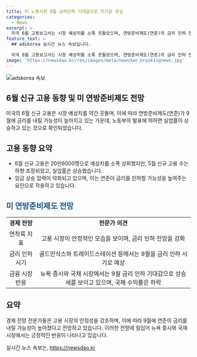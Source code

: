 ```yaml
---
title: 미 노동시장 9월 금리인하 기대감으로 뜨거운 관심
categories:
  - News
excerpt: >
  미국 6월 고용보고서는 시장 예상치를 소폭 웃돌았으며, 연방준비제도(연준)의 금리 인하 전망을 더욱 강화시켰다. 실업률은 4.1%로 상승하고, 신규 고용은 20만6000명을 기록했지만, 이는 5월 신규 취업자 수와 비교하면 적었다. 이에 따라 일부 경제전문가는 이를 연착륙 지표로 평가하며, 연준이 9월에 금리를 내릴 가능성이 높아졌다고 밝혔다. 이에 따라 뉴욕 증시는 9월 금리 인하에 대한 기대감으로 상승세를 보였다.
feature_text: >
  ## adskorea 실시간 뉴스 속보입니다.

  미국 6월 고용보고서는 시장 예상치를 소폭 웃돌았으며, 연방준비제도(연준)의 금리 인하 전망을 더욱 강화시켰다. 실업률은 4.1%로 상승하고, 신규 고용은 20만6000명을 기록했지만, 이는 5월 신규 취업자 수와 비교하면 적었다. 이에 따라 일부 경제전문가는 이를 연착륙 지표로 평가하며, 연준이 9월에 금리를 내릴 가능성이 높아졌다고 밝혔다. 이에 따라 뉴욕 증시는 9월 금리 인하에 대한 기대감으로 상승세를 보였다.
image: 'https://newsdao.kr/res/images/meta/newsdao_breakingnews.jpg'
---
```


<p><img src="https://newsdao.kr/res/images/meta/newsdao_breakingnews.jpg" alt="adskorea 속보" /></p>

<h2 data-ke-size="size26">6월 신규 고용 동향 및 미 연방준비제도 전망</h2>

<p data-ke-size="size16">미국의 6월 신규 고용은 시장 예상치를 약간 웃돌며, 이에 따라 연방준비제도(연준)가 9월에 금리를 내릴 가능성이 높아지고 있는 가운데, 노동부의 발표에 의하면 실업률이 상승하고 있는 것으로 확인되었습니다.</p>

<h2 data-ke-size="size26"><b>고용 동향 요약</b></h2>

<ul>
<li>6월 신규 고용은 20만6000명으로 예상치를 소폭 상회했지만, 5월 신규 고용 수는 하향 조정되었고, 실업률은 상승했습니다.</li>
<li>임금 상승 압력이 약화되고 있으며, 이는 연준이 금리를 인하할 가능성을 높여주는 요인으로 작용하고 있습니다.</li>
</ul>

<h2 data-ke-size="size26"><span style="color: #1a5490;">미 연방준비제도 전망</span></h2>

<table>
<tr>
<td style="text-align: center; height: 17px;"><b>경제 전망</b></td>
<td style="text-align: center; height: 17px;"><b>전문가 의견</b></td>
</tr>
<tr>
<td style="text-align: center; height: 17px;">연착륙 지표</td>
<td style="text-align: center; height: 17px;">고용 시장이 안정적인 모습을 보이며, 금리 인하 전망을 강화</td>
</tr>
<tr>
<td style="text-align: center; height: 17px;">금리 인하 시기</td>
<td style="text-align: center; height: 17px;">골드만삭스와 트레이드스테이션 등에서는 9월을 금리 인하 시기로 예상</td>
</tr>
<tr>
<td style="text-align: center; height: 17px;">금융 시장 반응</td>
<td style="text-align: center; height: 17px;">뉴욕 증시와 국채 시장에서는 9월 금리 인하 기대감으로 상승세를 보이고 있으며, 국채 수익률은 하락</td>
</tr>
</table>

<h2 data-ke-size="size26"><b>요약</b></h2>

<p data-ke-size="size16">경제 전망 전문가들은 고용 시장의 안정성을 강조하며, 이에 따라 9월에 연준이 금리를 내릴 가능성이 높아졌다고 전망하고 있습니다. 이러한 전망에 힘입어 뉴욕 증시와 국채 시장에서는 긍정적인 반응이 나타나고 있습니다.</p>
실시간 뉴스 속보는, <a href="https://newsdao.kr" rel="dofollow">https://newsdao.kr</a>


